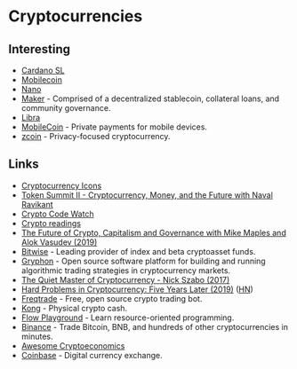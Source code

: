 # Cryptocurrencies

## Interesting

* [Cardano SL](https://cardanodocs.com/introduction/)
* [Mobilecoin](https://www.mobilecoin.com)
* [Nano](https://nano.org)
* [Maker](https://makerdao.com/en/) - Comprised of a decentralized stablecoin, collateral loans, and community governance.
* [Libra](libra.md)
* [MobileCoin](https://github.com/mobilecoinofficial/mobilecoin) - Private payments for mobile devices.
* [zcoin](https://github.com/zcoinofficial/zcoin) - Privacy-focused cryptocurrency.

## Links

* [Cryptocurrency Icons](https://github.com/cjdowner/cryptocurrency-icons)
* [Token Summit II - Cryptocurrency, Money, and the Future with Naval Ravikant](https://www.youtube.com/watch?v=few99D5WnRg)
* [Crypto Code Watch](https://cryptocodewatch.com/#stars)
* [Crypto readings](https://a16z.com/2018/02/10/crypto-readings-resources/)
* [The Future of Crypto, Capitalism and Governance with Mike Maples and Alok Vasudev \(2019\)](https://overcast.fm/+LDKcZDbWI)
* [Bitwise](https://www.bitwiseinvestments.com/) - Leading provider of index and beta cryptoasset funds.
* [Gryphon](https://github.com/garethdmm/gryphon) - Open source software platform for building and running algorithmic trading strategies in cryptocurrency markets.
* [The Quiet Master of Cryptocurrency - Nick Szabo \(2017\)](https://overcast.fm/+KebvPT3c8)
* [Hard Problems in Cryptocurrency: Five Years Later \(2019\)](https://vitalik.ca/general/2019/11/22/progress.html) \([HN](https://news.ycombinator.com/item?id=21618079)\)
* [Freqtrade](https://github.com/freqtrade/freqtrade) - Free, open source crypto trading bot.
* [Kong](https://kong.cash/) - Physical crypto cash.
* [Flow Playground](https://www.onflow.org/play) - Learn resource-oriented programming.
* [Binance](https://www.binance.com/en) - Trade Bitcoin, BNB, and hundreds of other cryptocurrencies in minutes.
* [Awesome Cryptoeconomics](https://github.com/L4ventures/awesome-cryptoeconomics)
* [Coinbase](https://www.coinbase.com/) - Digital currency exchange.

